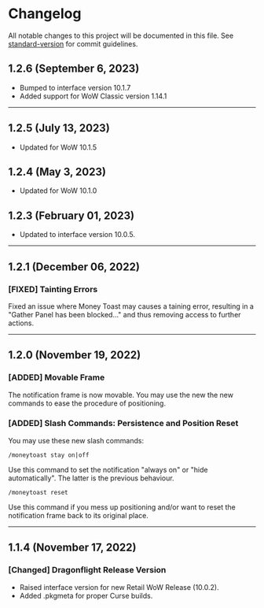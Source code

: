 # Changelog

All notable changes to this project will be documented in this file. See [standard-version](https://github.com/conventional-changelog/standard-version) for commit guidelines.


## 1.2.6 (September 6, 2023)

- Bumped to interface version 10.1.7
- Added support for WoW Classic version 1.14.1

---

## 1.2.5 (July 13, 2023)

- Updated for WoW 10.1.5

## 1.2.4 (May 3, 2023)

- Updated for WoW 10.1.0

## 1.2.3 (February 01, 2023)

- Updated to interface version 10.0.5.

---

## 1.2.1 (December 06, 2022)

### [FIXED] Tainting Errors

Fixed an issue where Money Toast may causes a taining error, resulting in a
"Gather Panel has been blocked..." and thus removing access to further actions.

---

## 1.2.0 (November 19, 2022)

### [ADDED] Movable Frame

The notification frame is now movable.
You may use the new the new commands to ease the procedure of positioning.

### [ADDED] Slash Commands: Persistence and Position Reset

You may use these new slash commands:

    /moneytoast stay on|off

Use this command to set the notification "always on" or "hide automatically". The latter is the previous behaviour.

    /moneytoast reset

Use this command if you mess up positioning and/or want to reset the notification frame back to its original place.

---

## 1.1.4 (November 17, 2022)

### [Changed] Dragonflight Release Version

- Raised interface version for new Retail WoW Release (10.0.2).
- Added .pkgmeta for proper Curse builds.

